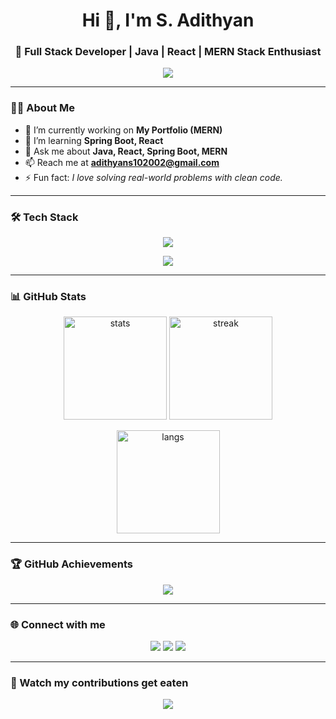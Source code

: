 <!-- Profile Header -->
<h1 align="center">Hi 👋, I'm S. Adithyan</h1>
<h3 align="center">🚀 Full Stack Developer | Java | React | MERN Stack Enthusiast</h3>

<!-- Typing SVG -->
<p align="center">
  <a href="https://github.com/Adithyan">
    <img src="https://readme-typing-svg.herokuapp.com?size=22&duration=4000&color=36BCF7&vCenter=true&lines=Passionate+Developer;Full+Stack+Web+Development;Java+%7C+React+%7C+SpringBoot;Problem+Solver;Always+Learning+New+Things" />
  </a>
</p>

---

<!-- About Me -->
### 👨‍💻 About Me
- 🔭 I’m currently working on **My Portfolio (MERN)**
- 🌱 I’m learning **Spring Boot, React**
- 💬 Ask me about **Java, React, Spring Boot, MERN**
- 📫 Reach me at **adithyans102002@gmail.com**
- ⚡ Fun fact: *I love solving real-world problems with clean code.*

---

<!-- Tech Stack -->
### 🛠️ Tech Stack

<p align="center">
  <!-- Languages -->
  <img src="https://skillicons.dev/icons?i=java,spring,js,react,nodejs,express,mongodb,mysql,python,cpp,html,css" />
</p>

<p align="center">
  <!-- Tools -->
  <img src="https://skillicons.dev/icons?i=git,github,vscode,postman,figma,docker,linux" />
</p>

---

<!-- GitHub Stats -->
### 📊 GitHub Stats
<p align="center">
  <img src="https://github-readme-stats.vercel.app/api?username=S-ADITHYAN&show_icons=true&theme=radical" alt="stats" height="165"/>
  <img src="https://github-readme-streak-stats.herokuapp.com/?user=S-ADITHYAN&theme=radical" alt="streak" height="165"/>
</p>

<p align="center">
  <img src="https://github-readme-stats.vercel.app/api/top-langs/?username=S-ADITHYAN&layout=compact&theme=radical" alt="langs" height="165"/>
</p>

---

<!-- Trophies -->
### 🏆 GitHub Achievements
<p align="center">
  <img src="https://github-profile-trophy.vercel.app/?username=S-ADITHYANn&theme=dracula&row=1&column=7" />
</p>

---

<!-- Connect -->
### 🌐 Connect with me
<p align="center">
  <a href="https://linkedin.com/in/s--adithyan" target="_blank"><img src="https://img.shields.io/badge/-LinkedIn-%230077B5?style=for-the-badge&logo=linkedin&logoColor=white"/></a>
  <a href="adithyans102002@gmail.com"><img src="https://img.shields.io/badge/Email-D14836?style=for-the-badge&logo=gmail&logoColor=white"/></a>
  <a href="https://github.com/Adithyan"><img src="https://img.shields.io/badge/GitHub-100000?style=for-the-badge&logo=github&logoColor=white"/></a>
</p>

---

<!-- Snake Animation -->
### 🐍 Watch my contributions get eaten
<p align="center">
  <img src="https://github.com/S-ADITHYAN/S-ADITHYAN/blob/output/github-contribution-grid-snake.svg" />
</p>
